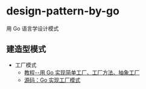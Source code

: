 # design-pattern-by-go
用 Go 语言学设计模式


## 建造型模式
- 工厂模式
  - [教程--用 Go 实现简单工厂、工厂方法、抽象工厂]()
  - [源码：Go 实现工厂模式]()
